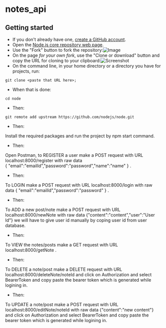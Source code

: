 # notes_api

## Getting started

- If you don't already have one, [create a GitHub account](https://github.com/join).
- Open the [Node.js core repository web page](https://github.com/nodejs/node).
- Use the "Fork" button to fork the repository:![Image](http://nodetodo.org/getting-started/zfork.png)
- On the page _for your own fork_, use the "Clone or download" button and copy the URL for cloning to your clipboard:![Screenshot](http://nodetodo.org/getting-started/zclone.png)
- On the command line, in your home directory or a directory you have for projects, run:

```console
git clone <paste that URL here>;
```

- When that is done:

```console
cd node
```

- Then:

```console
git remote add upstream https://github.com/nodejs/node.git
```

- Then:

Install the required packages and run the project by npm start command.

- Then:

Open Postman, to REGISTER a user make a POST request with URL localhost:8000/register with raw data   
{ "email":"emailId","password":"password","name":"name" } .

- Then:

To LOGIN make a POST request with URL localhost:8000/login with raw data
{ "email":"emailId","password":"password" } .

- Then:

To ADD a new post/note make a POST request with URL localhost:8000/newNote with raw data
{"content":"content","user":"User Id"} we will have to give user id manually by coping user id from user database.

- Then:

To VIEW the notes/posts make a GET request with URL localhost:8000/getNote  .

- Then:

To DELETE a note/post make a DELETE request with URL localhost:8000/deleteNote/noteId and click on Authorization and select BearerToken and copy paste the bearer token which is generated while logining in.

- Then:

To UPDATE a note/post make a POST request with URL localhost:8000/editNote/noteId with raw data {"content":"new content"} and click on Authorization and select BearerToken and copy paste the bearer token which is generated while logining in.
